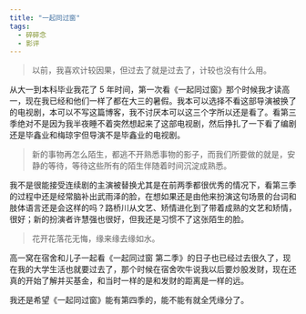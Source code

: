 ```yaml
---
title: "一起同过窗"
tags:
  - 碎碎念
  - 影评
---
```


> 以前，我喜欢计较因果，但过去了就是过去了，计较也没有什么用。

从大一到本科毕业我花了 5 年时间，第一次看《一起同过窗》那个时候我才读高一，现在我已经和他们一样了都在大三的暑假。我本可以选择不看这部导演被换了的电视剧，本可以不写这篇博客，我不讨厌本可以这三个字所以还是看了。看第三季绝对不是因为我半夜睡不着突然想起来了这部电视剧，然后挣扎了一下看了编剧还是毕鑫业和梅琼宇但导演不是毕鑫业的电视剧。

> 新的事物再怎么陌生，都逃不开熟悉事物的影子，而我们所要做的就是，安静的等待，等待这些所有的陌生伴随着时间沉淀成熟悉。

我不是很能接受连续剧的主演被替换尤其是在前两季都很优秀的情况下，看第三季的过程中还是经常脑补出武雨泽的脸，在想如果还是由他来扮演这句场景的台词和肢体语言还是会这样的吗？路桥川从文艺、矫情进化到了带着成熟的文艺和矫情，很好；新的扮演者许慧强也很好，但我还是习惯不了这张陌生的脸。

> 花开花落花无悔，缘来缘去缘如水。

高一窝在宿舍和儿子一起看《一起同过窗 第二季》的日子也已经过去很久了，现在我的大学生活也就要过去了，那个时候在宿舍吹牛说我以后要炒股发财，现在还真的开始了解并买基金，和当时一样的是和发财的距离是一样的远。

我还是希望《一起同过窗》能有第四季的，能不能有就全凭缘分了。